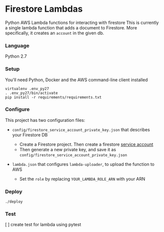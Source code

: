 # Firestore Lambdas
Python AWS Lambda functions for interacting with firestore
This is currently a single lambda function that adds a document to Firestore. More specifically, it creates an `account` in the given db. 

### Language
Python 2.7

### Setup
You'll need Python, Docker and the AWS command-line client installed
```
virtualenv .env_py27
. .env_py27/bin/activate
pip install -r requirements/requirements.txt
```

### Configure
This project has two configuration files:
 - `config/firestore_service_account_private_key.json` that describes your Firestore DB
     + Create a Firestore project. Then create a firestore [service account](https://console.firebase.google.com/u/1/project/chinavasion-sync/settings/serviceaccounts/adminsdk) 
     + Then generate a new private key, and save it as `config/firestore_service_account_private_key.json`

 - `lambda.json` that configures `lambda-uploader`, to upload the function to AWS
     + Set the `role` by replacing `YOUR_LAMBDA_ROLE_ARN` with your ARN

### Deploy
`./deploy`

### Test
[ ] create test for lambda using pytest
